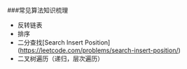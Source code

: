 ###常见算法知识梳理

* 反转链表
* 排序
* 二分查找[Search Insert Position] (https://leetcode.com/problems/search-insert-position/)
* 二叉树遍历（递归，层次遍历）
